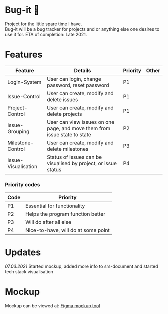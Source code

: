 # Bug-it :bug: 
Project for the little spare time I have.<br>
Bug-it will be a bug tracker for projects and or anything else one desires to use it for.
ETA of completion: Late 2021.

# Features

| Feature | Details | Priority | Other |
|---|---|---|---|
| Login-System | User can login, change password, reset password | P1 |   |
| Issue-Control | User can create, modify and delete issues | P1 |   |
| Project-Control | User can create, modify and delete projects | P1 |   |
| Issue-Grouping | User can view issues on one page, and move them from issue state to state | P2 |   |
| Milestone-Control | User can create, modify and delete milestones | P3 |   |
| Issue-Visualisation | Status of issues can be visualised by project, or issue status  | P4 |   |

### Priority codes
| Code | Priority |
|---|---|
| P1 | Essential for functionality |
| P2 | Helps the program function better |
| P3 | Will do after all else |
| P4 | Nice-to-have, will do at some point |

# Updates

*07.03.2021*
Started mockup, added more info to srs-document and started tech stack visualisation

# Mockup
Mockup can be viewed at: [Figma mockup tool](https://www.figma.com/file/bk4hP8W5uOanNY6ANlQ9AD/Bug-It?node-id=2%3A8)
